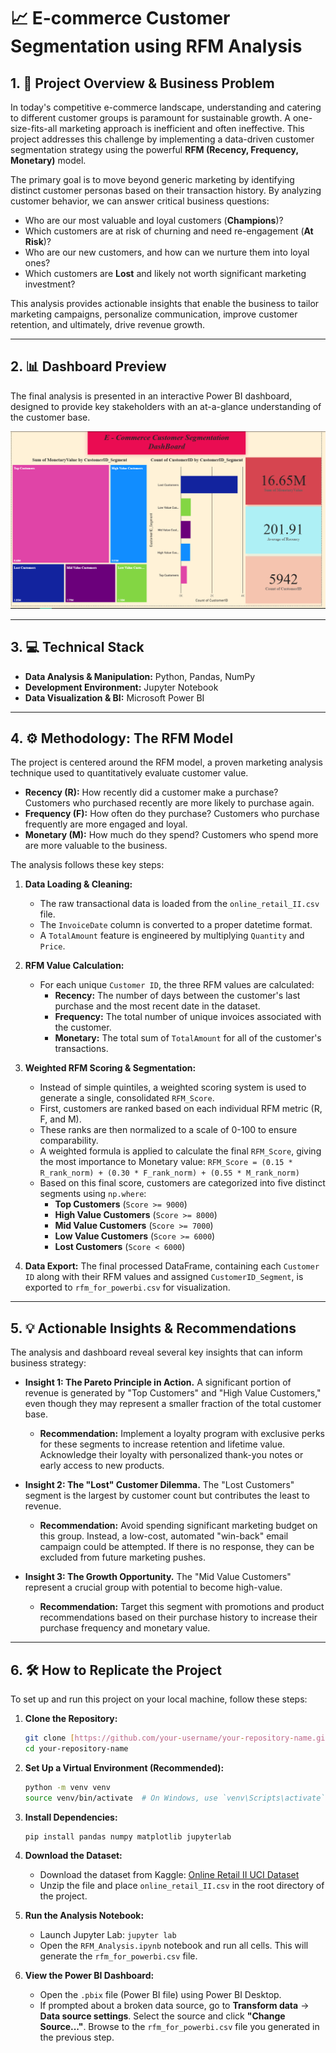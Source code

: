 # 📈 E-commerce Customer Segmentation using RFM Analysis

## 1. 🎯 Project Overview & Business Problem

In today's competitive e-commerce landscape, understanding and catering to different customer groups is paramount for sustainable growth. A one-size-fits-all marketing approach is inefficient and often ineffective. This project addresses this challenge by implementing a data-driven customer segmentation strategy using the powerful **RFM (Recency, Frequency, Monetary)** model.

The primary goal is to move beyond generic marketing by identifying distinct customer personas based on their transaction history. By analyzing customer behavior, we can answer critical business questions:

* Who are our most valuable and loyal customers (**Champions**)?
* Which customers are at risk of churning and need re-engagement (**At Risk**)?
* Who are our new customers, and how can we nurture them into loyal ones?
* Which customers are **Lost** and likely not worth significant marketing investment?

This analysis provides actionable insights that enable the business to tailor marketing campaigns, personalize communication, improve customer retention, and ultimately, drive revenue growth.

---

## 2. 📊 Dashboard Preview

The final analysis is presented in an interactive Power BI dashboard, designed to provide key stakeholders with an at-a-glance understanding of the customer base.

![E - Commerce Customer Segmentation Dashboard.png](https://github.com/LakshitaPagaria/E-commerce-Customer-Segmentation-using-RFM-Analysis/blob/main/E%20-%20Commerce%20Customer%20Segmentation%20Dashboard.png)

---

## 3. 💻 Technical Stack

* **Data Analysis & Manipulation:** Python, Pandas, NumPy
* **Development Environment:** Jupyter Notebook
* **Data Visualization & BI:** Microsoft Power BI

---

## 4. ⚙️ Methodology: The RFM Model

The project is centered around the RFM model, a proven marketing analysis technique used to quantitatively evaluate customer value.

* **Recency (R):** How recently did a customer make a purchase? Customers who purchased recently are more likely to purchase again.
* **Frequency (F):** How often do they purchase? Customers who purchase frequently are more engaged and loyal.
* **Monetary (M):** How much do they spend? Customers who spend more are more valuable to the business.

The analysis follows these key steps:

1.  **Data Loading & Cleaning:**
    * The raw transactional data is loaded from the `online_retail_II.csv` file.
    * The `InvoiceDate` column is converted to a proper datetime format.
    * A `TotalAmount` feature is engineered by multiplying `Quantity` and `Price`.

2.  **RFM Value Calculation:**
    * For each unique `Customer ID`, the three RFM values are calculated:
        * **Recency:** The number of days between the customer's last purchase and the most recent date in the dataset.
        * **Frequency:** The total number of unique invoices associated with the customer.
        * **Monetary:** The total sum of `TotalAmount` for all of the customer's transactions.

3.  **Weighted RFM Scoring & Segmentation:**
    * Instead of simple quintiles, a weighted scoring system is used to generate a single, consolidated `RFM_Score`.
    * First, customers are ranked based on each individual RFM metric (R, F, and M).
    * These ranks are then normalized to a scale of 0-100 to ensure comparability.
    * A weighted formula is applied to calculate the final `RFM_Score`, giving the most importance to Monetary value:
        `RFM_Score = (0.15 * R_rank_norm) + (0.30 * F_rank_norm) + (0.55 * M_rank_norm)`
    * Based on this final score, customers are categorized into five distinct segments using `np.where`:
        * **Top Customers** (`Score >= 9000`)
        * **High Value Customers** (`Score >= 8000`)
        * **Mid Value Customers** (`Score >= 7000`)
        * **Low Value Customers** (`Score >= 6000`)
        * **Lost Customers** (`Score < 6000`)

4.  **Data Export:** The final processed DataFrame, containing each `Customer ID` along with their RFM values and assigned `CustomerID_Segment`, is exported to `rfm_for_powerbi.csv` for visualization.

---

## 5. 💡 Actionable Insights & Recommendations

The analysis and dashboard reveal several key insights that can inform business strategy:

* **Insight 1: The Pareto Principle in Action.** A significant portion of revenue is generated by "Top Customers" and "High Value Customers," even though they may represent a smaller fraction of the total customer base.
    * **Recommendation:** Implement a loyalty program with exclusive perks for these segments to increase retention and lifetime value. Acknowledge their loyalty with personalized thank-you notes or early access to new products.

* **Insight 2: The "Lost" Customer Dilemma.** The "Lost Customers" segment is the largest by customer count but contributes the least to revenue.
    * **Recommendation:** Avoid spending significant marketing budget on this group. Instead, a low-cost, automated "win-back" email campaign could be attempted. If there is no response, they can be excluded from future marketing pushes.

* **Insight 3: The Growth Opportunity.** The "Mid Value Customers" represent a crucial group with potential to become high-value.
    * **Recommendation:** Target this segment with promotions and product recommendations based on their purchase history to increase their purchase frequency and monetary value.

---

## 6. 🛠️ How to Replicate the Project

To set up and run this project on your local machine, follow these steps:

1.  **Clone the Repository:**
    ```bash
    git clone [https://github.com/your-username/your-repository-name.git](https://github.com/your-username/your-repository-name.git)
    cd your-repository-name
    ```

2.  **Set Up a Virtual Environment (Recommended):**
    ```bash
    python -m venv venv
    source venv/bin/activate  # On Windows, use `venv\Scripts\activate`
    ```

3.  **Install Dependencies:**
    ```bash
    pip install pandas numpy matplotlib jupyterlab
    ```

4.  **Download the Dataset:**
    * Download the dataset from Kaggle: [Online Retail II UCI Dataset](https://www.kaggle.com/datasets/mashlyn/online-retail-ii-uci)
    * Unzip the file and place `online_retail_II.csv` in the root directory of the project.

5.  **Run the Analysis Notebook:**
    * Launch Jupyter Lab: `jupyter lab`
    * Open the `RFM_Analysis.ipynb` notebook and run all cells. This will generate the `rfm_for_powerbi.csv` file.

6.  **View the Power BI Dashboard:**
    * Open the `.pbix` file (Power BI file) using Power BI Desktop.
    * If prompted about a broken data source, go to **Transform data** -> **Data source settings**. Select the source and click **"Change Source..."**. Browse to the `rfm_for_powerbi.csv` file you generated in the previous step.
